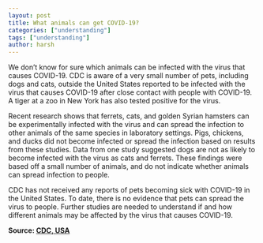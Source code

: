 ```yaml
---
layout: post
title: What animals can get COVID-19?
categories: ["understanding"]
tags: ["understanding"]
author: harsh
---
```


We don’t know for sure which animals can be infected with the virus that causes COVID-19. CDC is aware of a very small number of pets, including dogs and cats, outside the United States reported to be infected with the virus that causes COVID-19 after close contact with people with COVID-19. A tiger at a zoo in New York has also tested positive for the virus.

Recent research shows that ferrets, cats, and golden Syrian hamsters can be experimentally infected with the virus and can spread the infection to other animals of the same species in laboratory settings. Pigs, chickens, and ducks did not become infected or spread the infection based on results from these studies. Data from one study suggested dogs are not as likely to become infected with the virus as cats and ferrets. These findings were based off a small number of animals, and do not indicate whether animals can spread infection to people.

CDC has not received any reports of pets becoming sick with COVID-19 in the United States. To date, there is no evidence that pets can spread the virus to people. Further studies are needed to understand if and how different animals may be affected by the virus that causes COVID-19.

**Source: [CDC, USA](https://www.cdc.gov/coronavirus/2019-ncov/faq.html)**
